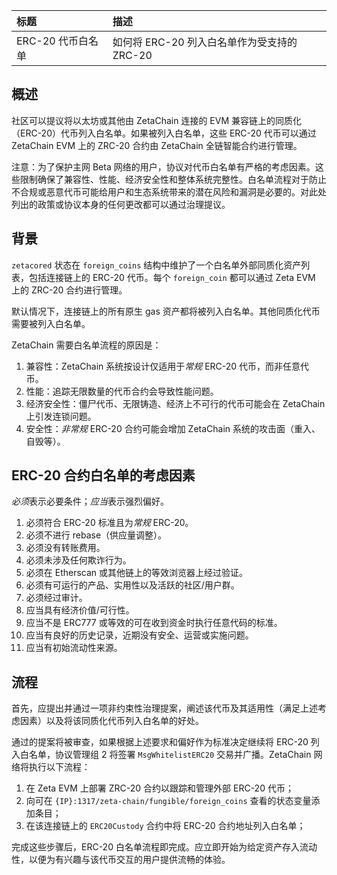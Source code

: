 | 标题 | 描述 |
| :- | :- |
| ERC-20 代币白名单 | 如何将 ERC-20 列入白名单作为受支持的 ZRC-20 |

## 概述

社区可以提议将以太坊或其他由 ZetaChain 连接的 EVM 兼容链上的同质化（ERC-20）代币列入白名单。如果被列入白名单，这些 ERC-20 代币可以通过 ZetaChain EVM 上的 ZRC-20 合约由 ZetaChain 全链智能合约进行管理。

注意：为了保护主网 Beta 网络的用户，协议对代币白名单有严格的考虑因素。这些限制确保了兼容性、性能、经济安全性和整体系统完整性。白名单流程对于防止不合规或恶意代币可能给用户和生态系统带来的潜在风险和漏洞是必要的。对此处列出的政策或协议本身的任何更改都可以通过治理提议。

## 背景

`zetacored` 状态在 `foreign_coins` 结构中维护了一个白名单外部同质化资产列表，包括连接链上的 ERC-20 代币。每个 `foreign_coin` 都可以通过 Zeta EVM 上的 ZRC-20 合约进行管理。

默认情况下，连接链上的所有原生 gas 资产都将被列入白名单。其他同质化代币需要被列入白名单。

ZetaChain 需要白名单流程的原因是：

1. 兼容性：ZetaChain 系统按设计仅适用于*常规* ERC-20 代币，而非任意代币。
2. 性能：追踪无限数量的代币合约会导致性能问题。
3. 经济安全性：僵尸代币、无限铸造、经济上不可行的代币可能会在 ZetaChain 上引发连锁问题。
4. 安全性：*非常规* ERC-20 合约可能会增加 ZetaChain 系统的攻击面（重入、自毁等）。

## ERC-20 合约白名单的考虑因素

*必须*表示必要条件；*应当*表示强烈偏好。

1. 必须符合 ERC-20 标准且为*常规* ERC-20。
2. 必须不进行 rebase（供应量调整）。
3. 必须没有转账费用。
4. 必须未涉及任何欺诈行为。
5. 必须在 Etherscan 或其他链上的等效浏览器上经过验证。
6. 必须有可运行的产品、实用性以及活跃的社区/用户群。
7. 必须经过审计。
8. 应当具有经济价值/可行性。
9. 应当不是 ERC777 或等效的可在收到资金时执行任意代码的标准。
10. 应当有良好的历史记录，近期没有安全、运营或实施问题。
11. 应当有初始流动性来源。

## 流程

首先，应提出并通过一项非约束性治理提案，阐述该代币及其适用性（满足上述考虑因素）以及将该同质化代币列入白名单的好处。

通过的提案将被审查，如果根据上述要求和偏好作为标准决定继续将 ERC-20 列入白名单，协议管理组 2 将签署 `MsgWhitelistERC20` 交易并广播。ZetaChain 网络将执行以下流程：

1. 在 Zeta EVM 上部署 ZRC-20 合约以跟踪和管理外部 ERC-20 代币；
2. 向可在 `{IP}:1317/zeta-chain/fungible/foreign_coins` 查看的状态变量添加条目；
3. 在该连接链上的 `ERC20Custody` 合约中将 ERC-20 合约地址列入白名单；

完成这些步骤后，ERC-20 白名单流程即完成。应立即开始为给定资产存入流动性，以便为有兴趣与该代币交互的用户提供流畅的体验。
